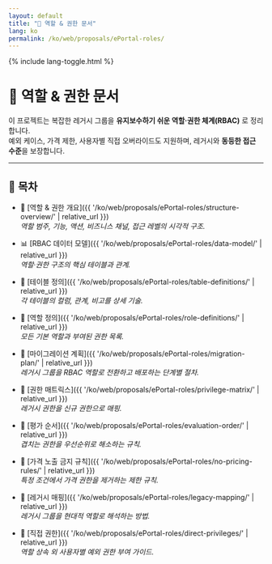 ```yaml
---
layout: default
title: "🧠 역할 & 권한 문서"
lang: ko
permalink: /ko/web/proposals/ePortal-roles/
---
```


{% include lang-toggle.html %}

# 🧠 역할 & 권한 문서

이 프로젝트는 복잡한 레거시 그룹을 **유지보수하기 쉬운 역할·권한 체계(RBAC)** 로 정리합니다.  
예외 케이스, 가격 제한, 사용자별 직접 오버라이드도 지원하며, 레거시와 **동등한 접근 수준**을 보장합니다.

---

## 📑 목차

- 🧠 [역할 & 권한 개요]({{ '/ko/web/proposals/ePortal-roles/structure-overview/' | relative_url }})  
  _역할 범주, 기능, 액션, 비즈니스 채널, 접근 레벨의 시각적 구조._

- 📊 [RBAC 데이터 모델]({{ '/ko/web/proposals/ePortal-roles/data-model/' | relative_url }})  
  _역할·권한 구조의 핵심 테이블과 관계._

- 🧱 [테이블 정의]({{ '/ko/web/proposals/ePortal-roles/table-definitions/' | relative_url }})  
  _각 테이블의 컬럼, 관계, 비고를 상세 기술._

- 🧩 [역할 정의]({{ '/ko/web/proposals/ePortal-roles/role-definitions/' | relative_url }})  
  _모든 기본 역할과 부여된 권한 목록._

- 🔄 [마이그레이션 계획]({{ '/ko/web/proposals/ePortal-roles/migration-plan/' | relative_url }})  
  _레거시 그룹을 RBAC 역할로 전환하고 배포하는 단계별 절차._

- 🧮 [권한 매트릭스]({{ '/ko/web/proposals/ePortal-roles/privilege-matrix/' | relative_url }})  
  _레거시 권한을 신규 권한으로 매핑._

- 🧭 [평가 순서]({{ '/ko/web/proposals/ePortal-roles/evaluation-order/' | relative_url }})  
  _겹치는 권한을 우선순위로 해소하는 규칙._

- 🚫 [가격 노출 금지 규칙]({{ '/ko/web/proposals/ePortal-roles/no-pricing-rules/' | relative_url }})  
  _특정 조건에서 가격 권한을 제거하는 제한 규칙._

- 🧾 [레거시 매핑]({{ '/ko/web/proposals/ePortal-roles/legacy-mapping/' | relative_url }})  
  _레거시 그룹을 현대적 역할로 해석하는 방법._

- 🧷 [직접 권한]({{ '/ko/web/proposals/ePortal-roles/direct-privileges/' | relative_url }})  
  _역할 상속 외 사용자별 예외 권한 부여 가이드._
